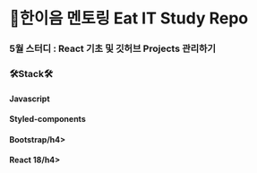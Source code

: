 <h1> 📍한이음 멘토링 Eat IT Study Repo </h1>
<h3> 5월 스터디 : React 기초 및 깃허브 Projects 관리하기 </h3>

<h3> 🛠️Stack🛠️</h3> 
<h4>Javascript</h4>
<h4>Styled-components</h4>
<h4>Bootstrap/h4>
<h4> React 18/h4>
